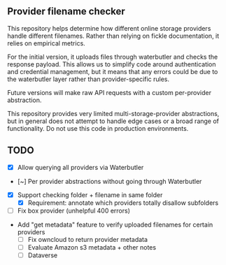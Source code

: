## Provider filename checker

This repository helps determine how different online storage providers handle different filenames. Rather than relying 
on fickle documentation, it relies on empirical metrics.

For the initial version, it uploads files through waterbutler and checks the response payload. This allows us to 
simplify code around authentication and credential management, but it means that any errors could be due to the 
waterbutler layer rather than provider-specific rules. 

Future versions will make raw API requests with a custom per-provider abstraction.

This repository provides very limited multi-storage-provider abstractions, but in general does not attempt to handle 
edge cases or a broad range of functionality. Do not use this code in production environments.

## TODO
- [x] Allow querying all providers via Waterbutler
- [~] Per provider abstractions without going through Waterbutler
- [x] Support checking folder + filename in same folder
  - [x] Requirement: annotate which providers totally disallow subfolders 
- [ ] Fix box provider (unhelpful 400 errors)
- Add "get metadata" feature to verify uploaded filenames for certain providers
  - [ ] Fix owncloud to return provider metadata
  - [ ] Evaluate Amazon s3 metadata + other notes
  - [ ] Dataverse
